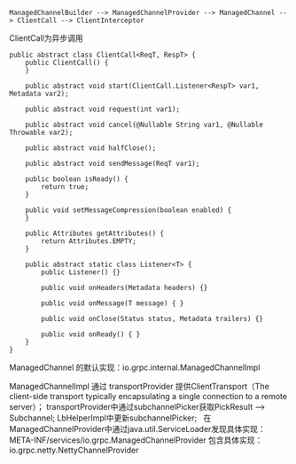 
```
ManagedChannelBuilder --> ManagedChannelProvider --> ManagedChannel --> ClientCall --> ClientInterceptor
```

ClientCall为异步调用
```
public abstract class ClientCall<ReqT, RespT> {
    public ClientCall() {
    }

    public abstract void start(ClientCall.Listener<RespT> var1, Metadata var2);

    public abstract void request(int var1);

    public abstract void cancel(@Nullable String var1, @Nullable Throwable var2);

    public abstract void halfClose();

    public abstract void sendMessage(ReqT var1);

    public boolean isReady() {
        return true;
    }

    public void setMessageCompression(boolean enabled) {
    }

    public Attributes getAttributes() {
        return Attributes.EMPTY;
    }

    public abstract static class Listener<T> {
        public Listener() {}

        public void onHeaders(Metadata headers) {}

        public void onMessage(T message) { }

        public void onClose(Status status, Metadata trailers) {}

        public void onReady() { }
    }
}
```
ManagedChannel 的默认实现：io.grpc.internal.ManagedChannelImpl

ManagedChannelImpl 通过 transportProvider 提供ClientTransport（The client-side transport typically encapsulating a single connection to a remote server）；
transportProvider中通过subchannelPicker获取PickResult --> Subchannel;
LbHelperImpl中更新subchannelPicker;
 
在ManagedChannelProvider中通过java.util.ServiceLoader发现具体实现：
META-INF/services/io.grpc.ManagedChannelProvider 包含具体实现：io.grpc.netty.NettyChannelProvider
